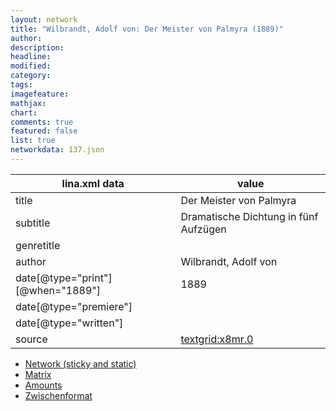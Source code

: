 ```yaml
---
layout: network
title: "Wilbrandt, Adolf von: Der Meister von Palmyra (1889)"
author:
description:
headline:
modified:
category:
tags:
imagefeature: 
mathjax: 
chart: 
comments: true
featured: false
list: true
networkdata: 137.json
---
```

lina.xml data  | value
------------- | -------------
title|Der Meister von Palmyra
subtitle|Dramatische Dichtung in fünf Aufzügen
genretitle|
author|Wilbrandt, Adolf von
date[@type="print"][@when="1889"]|1889
date[@type="premiere"]|
date[@type="written"]|
source|[textgrid:x8mr.0](https://textgridlab.org/1.0/tgcrud-public/rest/textgrid:x8mr.0/data)



* [Network (sticky and static)](/network137)
* [Matrix](/matrix137)
* [Amounts](/amounts137)
* [Zwischenformat](/lina137 )
